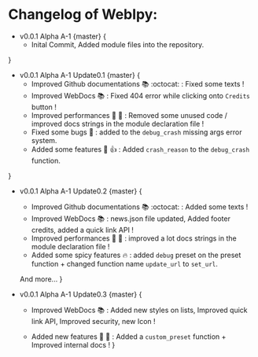 # Changelog of WebIpy:

- v0.0.1 Alpha A-1 {master} {
    - Inital Commit, Added module files into the repository.

}

- v0.0.1 Alpha A-1 Update0.1 {master} {
    - Improved Github documentations :books: :octocat: : Fixed some texts !
    - Improved WebDocs :books: : Fixed 404 error while clicking onto `Credits` button !
    - Improved performances :rocket: :muscle: : Removed some unused code / improved docs strings in the module declaration file !
    - Fixed some bugs :bug: : added to the `debug_crash` missing args error system.
    - Added some features :100: :+1: :  Added `crash_reason` to the `debug_crash` function.

}
- v0.0.1 Alpha A-1 Update0.2 {master} {
    - Improved Github documentations :books: :octocat: : Added some texts !
    - Improved WebDocs :books: : news.json file updated, Added footer credits, added a quick link API !
    - Improved performances :rocket: :muscle: : improved a lot docs strings in the module declaration file !
    - Added some spicy features :fire: : added `debug` preset on the preset function + changed function name `update_url` to `set_url`.
    
    And more...
}

- v0.0.1 Alpha A-1 Update0.3 {master} {
    - Improved WebDocs :books: : Added new styles on lists, Improved quick link API, Improved security, new Icon !

    - Added new features :muscle: :rocket: : Added a `custom_preset` function + Improved internal docs !
}